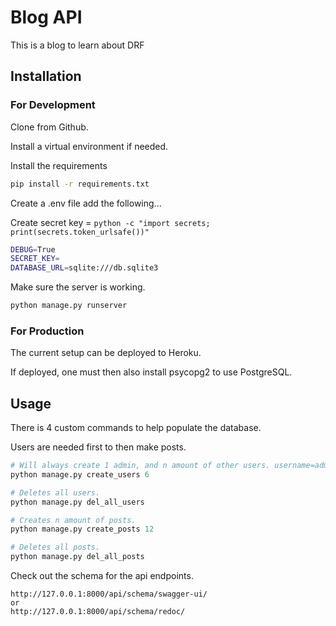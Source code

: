 # Blog API

This is a blog to learn about DRF

## Installation

### For Development

Clone from Github.

Install a virtual environment if needed.

Install the requirements

```bash
pip install -r requirements.txt
```

Create a .env file add the following...

Create  secret key = ```python -c "import secrets; print(secrets.token_urlsafe())"```

```bash
DEBUG=True
SECRET_KEY=
DATABASE_URL=sqlite:///db.sqlite3
```

Make sure the server is working.

```python
python manage.py runserver
```

### For Production

The current setup can be deployed to Heroku.

If deployed, one must then also install psycopg2 to use PostgreSQL.

## Usage

There is 4 custom commands to help populate the database.

Users are needed first to then make posts.

```python
# Will always create 1 admin, and n amount of other users. username=admin, password=testpass123. Same password for all other accounts.
python manage.py create_users 6

# Deletes all users.
python manage.py del_all_users

# Creates n amount of posts.
python manage.py create_posts 12

# Deletes all posts.
python manage.py del_all_posts
```

Check out the schema for the api endpoints.

```
http://127.0.0.1:8000/api/schema/swagger-ui/
or
http://127.0.0.1:8000/api/schema/redoc/
```